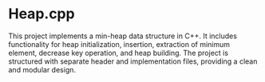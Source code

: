 # Heap.cpp
This project implements a min-heap data structure in C++. It includes functionality for heap initialization, insertion, extraction of minimum element, decrease key operation, and heap building. The project is structured with separate header and implementation files, providing a clean and modular design.
